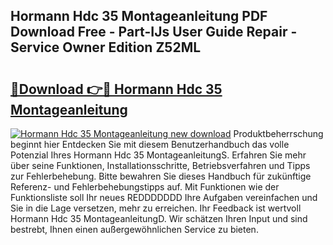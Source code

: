 ## Hormann Hdc 35 Montageanleitung PDF Download Free - Part-IJs User Guide Repair - Service Owner Edition Z52ML

# <h2><a href="http://df7xqg.blite.top/?on=Hormann+Hdc+35+Montageanleitung">🔗Download 👉🔴 Hormann Hdc 35 Montageanleitung</a></h2>

[![Hormann Hdc 35 Montageanleitung new download](https://i.imgur.com/lujVjoI.png)](http://df7xqg.blite.top/?on=Hormann+Hdc+35+Montageanleitung)
Produktbeherrschung beginnt hier Entdecken Sie mit diesem Benutzerhandbuch das volle Potenzial Ihres Hormann Hdc 35 MontageanleitungS. Erfahren Sie mehr über seine Funktionen, Installationsschritte, Betriebsverfahren und Tipps zur Fehlerbehebung. Bitte bewahren Sie dieses Handbuch für zukünftige Referenz- und Fehlerbehebungstipps auf. Mit Funktionen wie der Funktionsliste soll Ihr neues REDDDDDDD Ihre Aufgaben vereinfachen und Sie in die Lage versetzen, mehr zu erreichen. Ihr Feedback ist wertvoll Hormann Hdc 35 MontageanleitungD. Wir schätzen Ihren Input und sind bestrebt, Ihnen einen außergewöhnlichen Service zu bieten.
